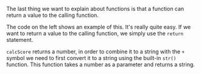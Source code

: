 The last thing we want to explain about functions is that a function can return a value to the calling function.

The code on the left shows an example of this. It's really quite easy. If we want to return a value to the calling function, we simply use the `return` statement.

`calcScore` returns a number, in order to combine it to a string with the `+` symbol we need to first convert it to a string using the built-in `str()` function. This function takes a number as a parameter and returns a string. 